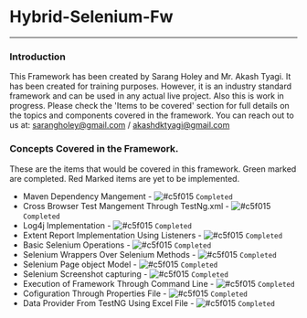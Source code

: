 # Hybrid-Selenium-Fw

---

### Introduction

This Framework has been created by Sarang Holey and Mr. Akash Tyagi. 
It has been created for training purposes. However, it is an industry standard framework and can be used in any actual live project. 
Also this is work in progress. Please check the 'Items to be covered' section for full details on the topics and components covered in the framework.
You can reach out to us at: sarangholey@gmail.com / akashdktyagi@gmail.com

### Concepts Covered in the Framework.
These are the items that would be covered in this framework. Green marked are completed. Red Marked items are yet to be implemented. 

* Maven Dependency Mangement - ![#c5f015](https://via.placeholder.com/15/c5f015/000000?text=+) `Completed`
* Cross Browser Test Mangement Through TestNg.xml - ![#c5f015](https://via.placeholder.com/15/c5f015/000000?text=+) `Completed`
* Log4j Implementation  - ![#c5f015](https://via.placeholder.com/15/c5f015/000000?text=+) `Completed`
* Extent Report Implementation Using Listeners - ![#c5f015](https://via.placeholder.com/15/c5f015/000000?text=+) `Completed`
* Basic Selenium Operations - ![#c5f015](https://via.placeholder.com/15/c5f015/000000?text=+) `Completed`
* Selenium Wrappers Over Selenium Methods - ![#c5f015](https://via.placeholder.com/15/c5f015/000000?text=+) `Completed`
* Selenium Page object Model - ![#c5f015](https://via.placeholder.com/15/c5f015/000000?text=+) `Completed`
* Selenium Screenshot capturing - ![#c5f015](https://via.placeholder.com/15/c5f015/000000?text=+) `Completed`
* Execution of Framework Through Command Line - ![#c5f015](https://via.placeholder.com/15/c5f015/000000?text=+) `Completed`
* Cofiguration Through Properties File - ![#c5f015](https://via.placeholder.com/15/c5f015/000000?text=+) `Completed`
* Data Provider From TestNG Using Excel File - ![#c5f015](https://via.placeholder.com/15/c5f015/000000?text=+) `Completed`
